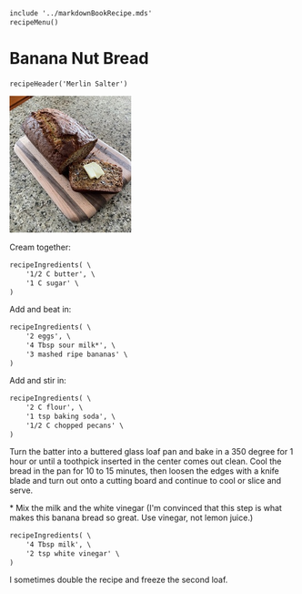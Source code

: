 ~~~ markdown-script
include '../markdownBookRecipe.mds'
recipeMenu()
~~~

# Banana Nut Bread

~~~ markdown-script
recipeHeader('Merlin Salter')
~~~

![Banana Nut Bread](../images/BananaNutBread.jpg "Banana Nut Bread")

Cream together:

~~~ markdown-script
recipeIngredients( \
    '1/2 C butter', \
    '1 C sugar' \
)
~~~

Add and beat in:

~~~ markdown-script
recipeIngredients( \
    '2 eggs', \
    '4 Tbsp sour milk*', \
    '3 mashed ripe bananas' \
)
~~~

Add and stir in:

~~~ markdown-script
recipeIngredients( \
    '2 C flour', \
    '1 tsp baking soda', \
    '1/2 C chopped pecans' \
)
~~~

Turn the batter into a buttered glass loaf pan and bake in a 350 degree for 1 hour or until a
toothpick inserted in the center comes out clean. Cool the bread in the pan for 10 to 15 minutes,
then loosen the edges with a knife blade and turn out onto a cutting board and continue to cool or
slice and serve.

\* Mix the milk and the white vinegar (I'm convinced that this step is what makes this banana bread
so great. Use vinegar, not lemon juice.)

~~~ markdown-script
recipeIngredients( \
    '4 Tbsp milk', \
    '2 tsp white vinegar' \
)
~~~

I sometimes double the recipe and freeze the second loaf.
